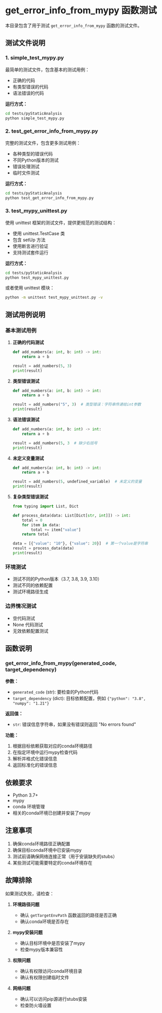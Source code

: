 # get_error_info_from_mypy 函数测试

本目录包含了用于测试 `get_error_info_from_mypy` 函数的测试文件。

## 测试文件说明

### 1. simple_test_mypy.py
最简单的测试文件，包含基本的测试用例：
- 正确的代码
- 有类型错误的代码
- 语法错误的代码

**运行方式：**
```bash
cd tests/pyStaticAnalysis
python simple_test_mypy.py
```

### 2. test_get_error_info_from_mypy.py
完整的测试文件，包含更多测试用例：
- 各种类型的错误代码
- 不同Python版本的测试
- 错误处理测试
- 临时文件测试

**运行方式：**
```bash
cd tests/pyStaticAnalysis
python test_get_error_info_from_mypy.py
```

### 3. test_mypy_unittest.py
使用 unittest 框架的测试文件，提供更规范的测试结构：
- 使用 unittest.TestCase 类
- 包含 setUp 方法
- 使用断言进行验证
- 支持测试套件运行

**运行方式：**
```bash
cd tests/pyStaticAnalysis
python test_mypy_unittest.py
```

或者使用 unittest 模块：
```bash
python -m unittest test_mypy_unittest.py -v
```

## 测试用例说明

### 基本测试用例

1. **正确的代码测试**
   ```python
   def add_numbers(a: int, b: int) -> int:
       return a + b
   
   result = add_numbers(5, 3)
   print(result)
   ```

2. **类型错误测试**
   ```python
   def add_numbers(a: int, b: int) -> int:
       return a + b
   
   result = add_numbers("5", 3)  # 类型错误：字符串传递给int参数
   print(result)
   ```

3. **语法错误测试**
   ```python
   def add_numbers(a: int, b: int) -> int:
       return a + b
   
   result = add_numbers(5, 3  # 缺少右括号
   print(result)
   ```

4. **未定义变量测试**
   ```python
   def add_numbers(a: int, b: int) -> int:
       return a + b
   
   result = add_numbers(5, undefined_variable)  # 未定义的变量
   print(result)
   ```

5. **复杂类型错误测试**
   ```python
   from typing import List, Dict
   
   def process_data(data: List[Dict[str, int]]) -> int:
       total = 0
       for item in data:
           total += item["value"]
       return total
   
   data = [{"value": "10"}, {"value": 20}]  # 第一个value是字符串
   result = process_data(data)
   print(result)
   ```

### 环境测试

- 测试不同的Python版本（3.7, 3.8, 3.9, 3.10）
- 测试不同的依赖配置
- 测试环境路径生成

### 边界情况测试

- 空代码测试
- None 代码测试
- 无效依赖配置测试

## 函数说明

### get_error_info_from_mypy(generated_code, target_dependency)

**参数：**
- `generated_code` (str): 要检查的Python代码
- `target_dependency` (dict): 目标依赖配置，例如 `{"python": "3.8", "numpy": "1.21"}`

**返回值：**
- `str`: 错误信息字符串，如果没有错误则返回 "No errors found"

**功能：**
1. 根据目标依赖获取对应的conda环境路径
2. 在指定环境中运行mypy检查代码
3. 解析并格式化错误信息
4. 返回标准化的错误信息

## 依赖要求

- Python 3.7+
- mypy
- conda 环境管理
- 相关的conda环境已创建并安装了mypy

## 注意事项

1. 确保conda环境路径正确配置
2. 确保目标conda环境中已安装mypy
3. 测试前请确保网络连接正常（用于安装缺失的stubs）
4. 某些测试可能需要特定的conda环境存在

## 故障排除

如果测试失败，请检查：

1. **环境路径问题**
   - 确认 `getTargetEnvPath` 函数返回的路径是否正确
   - 确认conda环境是否存在

2. **mypy安装问题**
   - 确认目标环境中是否安装了mypy
   - 检查mypy版本兼容性

3. **权限问题**
   - 确认有权限访问conda环境目录
   - 确认有权限创建临时文件

4. **网络问题**
   - 确认可以访问pip源进行stubs安装
   - 检查防火墙设置 